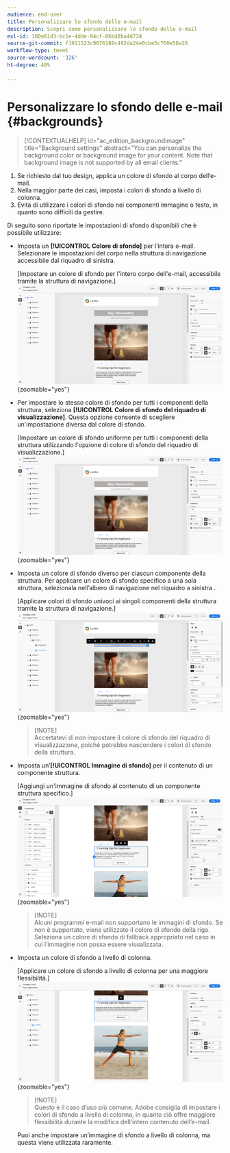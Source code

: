 ```yaml
---
audience: end-user
title: Personalizzare lo sfondo delle e-mail
description: Scopri come personalizzare lo sfondo delle e-mail
exl-id: 180e61d3-bc1e-4dde-84cf-06bd8ba4d724
source-git-commit: f1911523c9076188c492da24e0cbe5c760e58a28
workflow-type: tm+mt
source-wordcount: '326'
ht-degree: 40%

---
```


# Personalizzare lo sfondo delle e-mail {#backgrounds}

>[!CONTEXTUALHELP]
>id="ac_edition_backgroundimage"
>title="Background settings"
>abstract="You can personalize the background color or background image for your content. Note that background image is not supported by all email clients."

1. Se richiesto dal tuo design, applica un colore di sfondo al corpo dell’e-mail.
1. Nella maggior parte dei casi, imposta i colori di sfondo a livello di colonna.
1. Evita di utilizzare i colori di sfondo nei componenti immagine o testo, in quanto sono difficili da gestire.

Di seguito sono riportate le impostazioni di sfondo disponibili che è possibile utilizzare:

* Imposta un **[!UICONTROL Colore di sfondo]** per l’intera e-mail. Selezionare le impostazioni del corpo nella struttura di navigazione accessibile dal riquadro di sinistra.

  [Impostare un colore di sfondo per l&#39;intero corpo dell&#39;e-mail, accessibile tramite la struttura di navigazione.]\
  ![](assets/background_1.png){zoomable="yes"}

* Per impostare lo stesso colore di sfondo per tutti i componenti della struttura, seleziona **[!UICONTROL Colore di sfondo del riquadro di visualizzazione]**. Questa opzione consente di scegliere un&#39;impostazione diversa dal colore di sfondo.

  [Impostare un colore di sfondo uniforme per tutti i componenti della struttura utilizzando l&#39;opzione di colore di sfondo del riquadro di visualizzazione.]\
  ![](assets/background_2.png){zoomable="yes"}

* Imposta un colore di sfondo diverso per ciascun componente della struttura. Per applicare un colore di sfondo specifico a una sola struttura, selezionala nell’albero di navigazione nel riquadro a sinistra .

  [Applicare colori di sfondo univoci ai singoli componenti della struttura tramite la struttura di navigazione.]\
  ![](assets/background_3.png){zoomable="yes"}

  >[!NOTE]\
  Accertatevi di non impostare il colore di sfondo del riquadro di visualizzazione, poiché potrebbe nascondere i colori di sfondo della struttura.

* Imposta un’**[!UICONTROL Immagine di sfondo]** per il contenuto di un componente struttura.

  [Aggiungi un&#39;immagine di sfondo al contenuto di un componente struttura specifico.]\
  ![](assets/background_4.png){zoomable="yes"}

  >[!NOTE]\
  Alcuni programmi e-mail non supportano le immagini di sfondo. Se non è supportato, viene utilizzato il colore di sfondo della riga. Seleziona un colore di sfondo di fallback appropriato nel caso in cui l’immagine non possa essere visualizzata.

* Imposta un colore di sfondo a livello di colonna.

  [Applicare un colore di sfondo a livello di colonna per una maggiore flessibilità.]\
  ![](assets/background_5.png){zoomable="yes"}

  >[!NOTE]\
  Questo è il caso d’uso più comune. Adobe consiglia di impostare i colori di sfondo a livello di colonna, in quanto ciò offre maggiore flessibilità durante la modifica dell’intero contenuto dell’e-mail.

  Puoi anche impostare un’immagine di sfondo a livello di colonna, ma questa viene utilizzata raramente.